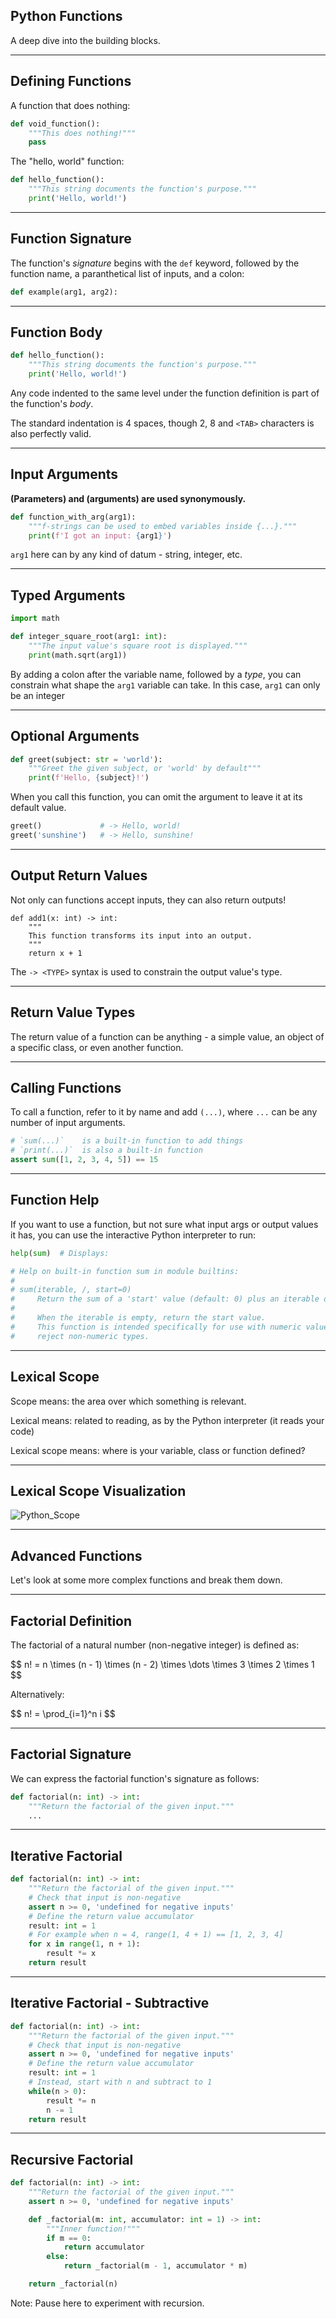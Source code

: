 ## Python Functions

A deep dive into the building blocks.

---
## Defining Functions

A function that does nothing:

```python
def void_function():
    """This does nothing!"""
    pass
```

The "hello, world" function:

```python
def hello_function():
    """This string documents the function's purpose."""
    print('Hello, world!')
```
___
## Function Signature

The function's _signature_ begins with the `def` keyword, followed by
the function name, a paranthetical list of inputs, and a colon:

```python
def example(arg1, arg2):
```
___
## Function Body

```python [2-3]
def hello_function():
    """This string documents the function's purpose."""
    print('Hello, world!')
```

Any code indented to the same level under the function definition is
part of the function's _body_.

The standard indentation is 4 spaces, though 2, 8 and `<TAB>`
characters is also perfectly valid.

---
## Input Arguments

**(Parameters) and (arguments) are used synonymously.**

```python
def function_with_arg(arg1):
    """f-strings can be used to embed variables inside {...}."""
    print(f'I got an input: {arg1}')
```

`arg1` here can by any kind of datum - string, integer, etc.

___
## Typed Arguments

```python
import math

def integer_square_root(arg1: int):
    """The input value's square root is displayed."""
    print(math.sqrt(arg1))
```

By adding a colon after the variable name, followed by a _type_, you can
constrain what shape the `arg1` variable can take. In this case, `arg1`
can only be an integer
___
## Optional Arguments

```python
def greet(subject: str = 'world'):
    """Greet the given subject, or 'world' by default"""
    print(f'Hello, {subject}!')
```

When you call this function, you can omit the argument to leave it at
its default value.

```python
greet()             # -> Hello, world!
greet('sunshine')   # -> Hello, sunshine!
```

---
## Output Return Values

Not only can functions accept inputs, they can also return outputs!

```
def add1(x: int) -> int:
    """
    This function transforms its input into an output.
    """
    return x + 1
```

The `-> <TYPE>` syntax is used to constrain the output value's type.

___
## Return Value Types

The return value of a function can be anything - a simple value, an
object of a specific class, or even another function.

---
## Calling Functions

To call a function, refer to it by name and add `(...)`, where `...` can
be any number of input arguments.

```python [3]
# `sum(...)`    is a built-in function to add things
# `print(...)`  is also a built-in function
assert sum([1, 2, 3, 4, 5]) == 15
```

___
## Function Help

If you want to use a function, but not sure what input args or output
values it has, you can use the interactive Python interpreter to run:

```python
help(sum)  # Displays:

# Help on built-in function sum in module builtins:
# 
# sum(iterable, /, start=0)
#     Return the sum of a 'start' value (default: 0) plus an iterable of numbers
#     
#     When the iterable is empty, return the start value.
#     This function is intended specifically for use with numeric values and may
#     reject non-numeric types.

```

---
## Lexical Scope

Scope means: the area over which something is relevant.

Lexical means: related to reading, as by the Python interpreter (it
reads your code)

Lexical scope means: where is your variable, class or function defined?

___
## Lexical Scope Visualization

![Python_Scope](./img/scope.webp)

---
## Advanced Functions

Let's look at some more complex functions and break them down.

___
## Factorial Definition

The factorial of a natural number (non-negative integer) is defined as:

<div data-markdown>
  $$ n! = n \times (n - 1) \times (n - 2) \times \dots \times 3 \times 2 \times 1 $$
</section>

Alternatively:

<div data-markdown>
  $$ n! = \prod_{i=1}^n i $$
</section>

___
## Factorial Signature

We can express the factorial function's signature as follows:

```python [1]
def factorial(n: int) -> int:
    """Return the factorial of the given input."""
    ...
```

___
## Iterative Factorial

<!-- .slide: data-transition="none none" -->

```python
def factorial(n: int) -> int:
    """Return the factorial of the given input."""
    # Check that input is non-negative
    assert n >= 0, 'undefined for negative inputs'
    # Define the return value accumulator
    result: int = 1
    # For example when n = 4, range(1, 4 + 1) == [1, 2, 3, 4]
    for x in range(1, n + 1):
        result *= x
    return result
```
___
## Iterative Factorial - Subtractive

<!-- .slide: data-transition="none none" -->

```python [7-10]
def factorial(n: int) -> int:
    """Return the factorial of the given input."""
    # Check that input is non-negative
    assert n >= 0, 'undefined for negative inputs'
    # Define the return value accumulator
    result: int = 1
    # Instead, start with n and subtract to 1
    while(n > 0):
        result *= n
        n -= 1
    return result
```

___
## Recursive Factorial

<!-- .slide: data-transition="none none" -->

```python
def factorial(n: int) -> int:
    """Return the factorial of the given input."""
    assert n >= 0, 'undefined for negative inputs'

    def _factorial(m: int, accumulator: int = 1) -> int:
        """Inner function!"""
        if m == 0:
            return accumulator
        else:
            return _factorial(m - 1, accumulator * m)

    return _factorial(n)
```

Note: Pause here to experiment with recursion.
